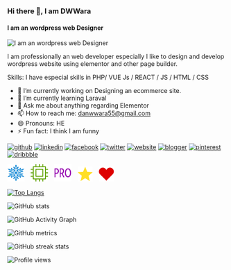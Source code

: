 ###

 ### Hi there 👋, I am DWWara
#### I am an wordpress web Designer
![I am an wordpress web Designer](https://media-exp1.licdn.com/dms/image/C5616AQGyPVY3VlfuSA/profile-displaybackgroundimage-shrink_200_800/0/1632781076245?e=1638403200&v=beta&t=aK2ckGOLaO03zxpUlvfVCxCoW8SYVCJFQt-PUNnMQBI)

I am professionally an web developer especially I like to design and develop wordpress website using elementor and other page builder.

Skills: I have especial skills in PHP/ VUE Js / REACT / JS / HTML / CSS

- 🔭 I’m currently working on Designing an ecommerce site. 
- 🌱 I’m currently learning Laraval 
- 💬 Ask me about anything regarding Elementor 
- 📫 How to reach me: danwwara55@gmail.com 
- 😄 Pronouns: HE 
- ⚡ Fun fact: I think I am funny 


[<img src='https://cdn.jsdelivr.net/npm/simple-icons@3.0.1/icons/github.svg' alt='github' height='40'>](https://github.com/https://github.com/DWWara)  [<img src='https://cdn.jsdelivr.net/npm/simple-icons@3.0.1/icons/linkedin.svg' alt='linkedin' height='40'>](https://www.linkedin.com/in/https://www.linkedin.com/in/danw-wara//)  [<img src='https://cdn.jsdelivr.net/npm/simple-icons@3.0.1/icons/facebook.svg' alt='facebook' height='40'>](https://www.facebook.com/facebook.com/rufsanahsan)  [<img src='https://cdn.jsdelivr.net/npm/simple-icons@3.0.1/icons/twitter.svg' alt='twitter' height='40'>](https://twitter.com/https://twitter.com/DanwWara)  [<img src='https://cdn.jsdelivr.net/npm/simple-icons@3.0.1/icons/icloud.svg' alt='website' height='40'>](rufsan.com)  [<img src='https://cdn.jsdelivr.net/npm/simple-icons@3.0.1/icons/blogger.svg' alt='blogger' height='40'>](https://www.blogger.com/blog/posts/5113787412241527313)  [<img src='https://cdn.jsdelivr.net/npm/simple-icons@3.0.1/icons/pinterest.svg' alt='pinterest' height='40'>](https://www.pinterest.com/danwwara/)  [<img src='https://cdn.jsdelivr.net/npm/simple-icons@3.0.1/icons/dribbble.svg' alt='dribbble' height='40'>](https://dribbble.com/DanWara)  

<a href='https://archiveprogram.github.com/'><img src='https://raw.githubusercontent.com/acervenky/animated-github-badges/master/assets/acbadge.gif' width='40' height='40'></a> <a href='https://docs.github.com/en/developers'><img src='https://raw.githubusercontent.com/acervenky/animated-github-badges/master/assets/devbadge.gif' width='40' height='40'></a> <a href='https://github.com/pricing'><img src='https://raw.githubusercontent.com/acervenky/animated-github-badges/master/assets/pro.gif' width='40' height='40'></a> <a href='https://stars.github.com/'><img src='https://raw.githubusercontent.com/acervenky/animated-github-badges/master/assets/starbadge.gif' width='35' height='35'></a> <a href='https://docs.github.com/en/github/supporting-the-open-source-community-with-github-sponsors'><img src='https://raw.githubusercontent.com/acervenky/animated-github-badges/master/assets/sponsorbadge.gif' width='35' height='35'></a> 

[![Top Langs](https://github-readme-stats.vercel.app/api/top-langs/?username=https://github.com/DWWara)](https://github.com/anuraghazra/github-readme-stats)

![GitHub stats](https://github-readme-stats.vercel.app/api?username=https://github.com/DWWara&show_icons=true&count_private=true)  

![GitHub Activity Graph](https://activity-graph.herokuapp.com/graph?username=https://github.com/DWWara)  

![GitHub metrics](https://metrics.lecoq.io/https://github.com/DWWara)  

![GitHub streak stats](https://github-readme-streak-stats.herokuapp.com/?user=https://github.com/DWWara)  

![Profile views](https://gpvc.arturio.dev/https://github.com/DWWara)   
  


